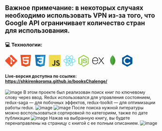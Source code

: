 ## Важное примечание: в некоторых случаях необходимо использовать VPN из-за того, что Google API ограничивает количество стран для использования.

### 💻 Технологии:

<div>
  <img src="https://github.com/devicons/devicon/blob/master/icons/git/git-original.svg" title="git" alt="git" width="40" height="40"/>&nbsp
  <img src="https://github.com/devicons/devicon/blob/master/icons/html5/html5-original.svg" title="html5" alt="html5" width="40" height="40"/>&nbsp
  <img src="https://github.com/devicons/devicon/blob/master/icons/css3/css3-original.svg" title="css" alt="css" width="40" height="40"/>&nbsp
  <img src="https://github.com/devicons/devicon/blob/master/icons/javascript/javascript-original.svg" title="javascript" alt="javascript" width="40" height="40"/>&nbsp
  <img src="https://github.com/devicons/devicon/blob/master/icons/react/react-original.svg" title="reactjs" alt="reactjs" width="40" height="40"/>&nbsp
  <img src="https://github.com/devicons/devicon/blob/master/icons/nodejs/nodejs-original.svg" title="nodejs" alt="nodejs" width="40" height="40"/>&nbsp
  <img src="https://github.com/devicons/devicon/blob/master/icons/express/express-original.svg" title="express" alt="express" width="40" height="40"/>&nbsp
  <img src="https://github.com/devicons/devicon/blob/master/icons/mongodb/mongodb-original.svg" title="mongodb" alt="mongodb" width="40" height="40"/>&nbsp
  <img src="https://github.com/devicons/devicon/blob/master/icons/c/c-plain.svg" title="C" alt="C" width="40" height="40"/>&nbsp;
</div>

#### Live-версия доступна по ссылке: https://shkirenkoroma.github.io/booksChalenge/

![image](https://user-images.githubusercontent.com/61347452/227565619-357daf3b-6053-4b06-a7cf-5063aff95546.png)
В этом проекте был реализован поиск книг по ключевому слову через ввод. Redux использовался для управления состоянием, redux-saga — для побочных эффектов, redux-toolkit — для оптимизации работы redux.
![image](https://user-images.githubusercontent.com/61347452/227565787-f8bb160a-faa0-4f1b-82ed-f6fc2e47075e.png)
![image](https://user-images.githubusercontent.com/61347452/227565943-910509c9-aa6d-4e22-848b-c772d8385c0f.png)
После поиска нужной литературы можно воспользоваться сортировкой по категориям, также по дате публикации
![image](https://user-images.githubusercontent.com/61347452/227567299-f962e577-1cd7-40bd-aa59-27159b16e604.png)
Нажав на выбранную книгу, вы будете перенаправлены на страницу с книгой с ее полным описанием.
![image](https://user-images.githubusercontent.com/61347452/227566356-3b72d90e-e73e-41ea-a6f3-b2b720005caa.png)
